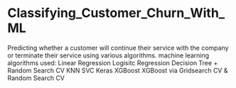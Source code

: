 # Classifying_Customer_Churn_With_ML
Predicting whether a customer will continue their service with the company or terminate their service using various algorithms. 
machine learning algorithms used:
Linear Regression
Logisitc Regression
Decision Tree + Random Search CV
KNN
SVC
Keras
XGBoost
XGBoost via Gridsearch CV & Random Search CV
